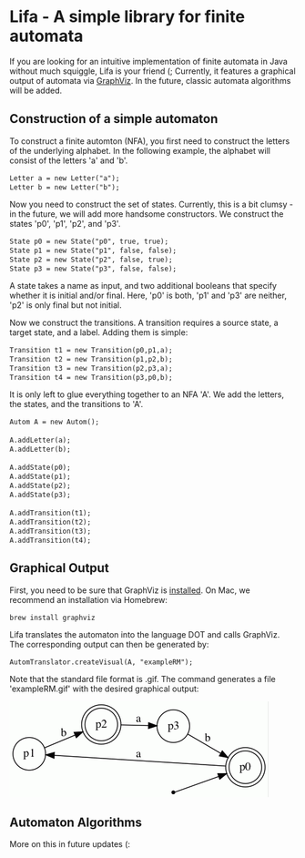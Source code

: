 <h1>
  Lifa - A simple library for finite automata
</h1>

If you are looking for an intuitive implementation of finite automata in Java without much squiggle, Lifa is your friend (;
Currently, it features a graphical output of automata via [GraphViz](https://graphviz.org/).
In the future, classic automata algorithms will be added.

<h2>
  Construction of a simple automaton
</h2>

To construct a finite automton (NFA), you first need to construct the letters of the underlying alphabet.
In the following example, the alphabet will consist of the letters 'a' and 'b'.
```
Letter a = new Letter("a");
Letter b = new Letter("b");
```

Now you need to construct the set of states.
Currently, this is a bit clumsy - in the future, we will add more handsome constructors.
We construct the states 'p0', 'p1', 'p2', and 'p3'.
```
State p0 = new State("p0", true, true);
State p1 = new State("p1", false, false);
State p2 = new State("p2", false, true);
State p3 = new State("p3", false, false);
```

A state takes a name as input, and two additional booleans that specify whether it is initial and/or final.
Here, 'p0' is both, 'p1' and 'p3' are neither, 'p2' is only final but not initial.

Now we construct the transitions.
A transition requires a source state, a target state, and a label.
Adding them is simple:
```
Transition t1 = new Transition(p0,p1,a);
Transition t2 = new Transition(p1,p2,b);
Transition t3 = new Transition(p2,p3,a);
Transition t4 = new Transition(p3,p0,b);
```

It is only left to glue everything together to an NFA 'A'.
We add the letters, the states, and the transitions to 'A'.
```
Autom A = new Autom();

A.addLetter(a);
A.addLetter(b);

A.addState(p0);
A.addState(p1);
A.addState(p2);
A.addState(p3);

A.addTransition(t1);
A.addTransition(t2);
A.addTransition(t3);
A.addTransition(t4);
```

<h2>
  Graphical Output
</h2>

First, you need to be sure that GraphViz is [installed](https://graphviz.org/download/).
On Mac, we recommend an installation via Homebrew:
```
brew install graphviz
```

Lifa translates the automaton into the language DOT and calls GraphViz.
The corresponding output can then be generated by:
```
AutomTranslator.createVisual(A, "exampleRM");
```

Note that the standard file format is .gif.
The command generates a file 'exampleRM.gif' with the desired graphical output:

![plot](exampleRM.gif)

<h2>
  Automaton Algorithms  
</h2>
More on this in future updates (:
